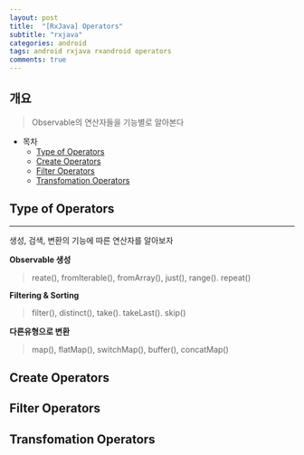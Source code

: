 ```yaml
---
layout: post
title:  "[RxJava] Operators"
subtitle: "rxjava"
categories: android
tags: android rxjava rxandroid operators
comments: true
---
```



## 개요
> Observable의 연산자들을 기능별로 알아본다
  
- 목차
	- [Type of Operators](#type-of-operators) 
	- [Create Operators](#create-operators)
	- [Filter Operators](#filter-operators)
	- [Transfomation Operators](#transformation-operators)
	
 
## Type of Operators
---
생성, 검색, 변환의 기능에 따른 연산자를 알아보자

__Observable 생성__

> reate(), fromIterable(), fromArray(), just(), range(). repeat()

__Filtering & Sorting__

> filter(), distinct(), take(). takeLast(). skip()

__다른유형으로 변환__

> map(), flatMap(), switchMap(), buffer(), concatMap()

## Create Operators

## Filter Operators

## Transfomation Operators